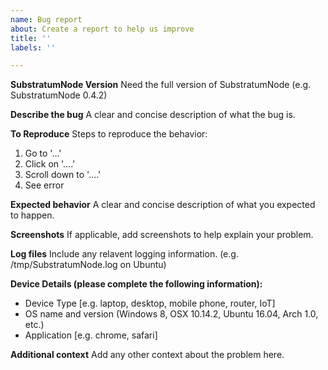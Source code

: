 ```yaml
---
name: Bug report
about: Create a report to help us improve
title: ''
labels: ''

---
```


**SubstratumNode Version**
Need the full version of SubstratumNode (e.g. SubstratumNode 0.4.2)

**Describe the bug**
A clear and concise description of what the bug is.

**To Reproduce**
Steps to reproduce the behavior:
1. Go to '...'
2. Click on '....'
3. Scroll down to '....'
4. See error

**Expected behavior**
A clear and concise description of what you expected to happen.

**Screenshots**
If applicable, add screenshots to help explain your problem.

**Log files**
Include any relavent logging information. (e.g. /tmp/SubstratumNode.log on Ubuntu)

**Device Details (please complete the following information):**
 - Device Type [e.g. laptop, desktop, mobile phone, router, IoT]
 - OS name and version (Windows 8, OSX 10.14.2, Ubuntu 16.04, Arch 1.0, etc.)
 - Application [e.g. chrome, safari]

**Additional context**
Add any other context about the problem here.
